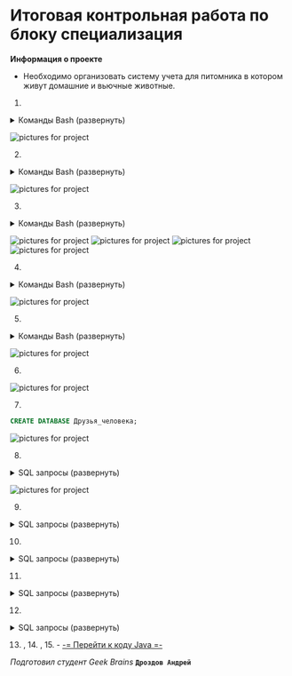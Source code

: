 # Итоговая контрольная работа по блоку специализация


**Информация о проекте**

* Необходимо организовать систему учета для питомника в котором живут домашние и вьючные животные.

1.

<details>
    <summary>Команды Bash (развернуть)</summary>

```bash
cat > "Домашние животные"
Собаки
Кошки
Хомяки

'Ctrl+d'
```

```bash
cat > "Вьючные животные"
Лошади
Верблюды
Ослы

'Ctrl+d'
```

```bash
cat "Домашние животные" "Вьючные животные" > Animals
cat Animals
mv "Animals" "Друзья человека"
```

</details>

![pictures for project](https://github.com/DrozdovAndrey/Final_work_specialization_block-programmer-/blob/main/Source/1_2.png)

2.

<details>
    <summary>Команды Bash (развернуть)</summary>

```bash
mkdir folder_for_attestation
mv 'Друзья человека' folder_for_attestation/
ls
cd folder_for_attestation/
ls
```

</details>

![pictures for project](https://github.com/DrozdovAndrey/Final_work_specialization_block-programmer-/blob/main/Source/2.png)

3.

<details>
    <summary>Команды Bash (развернуть)</summary>

```bash
sudo apt-get update
sudo apt update
sudo apt install mysql-server
sudo service mysql status
```

</details>

![pictures for project](https://github.com/DrozdovAndrey/Final_work_specialization_block-programmer-/blob/main/Source/3_1.png)
![pictures for project](https://github.com/DrozdovAndrey/Final_work_specialization_block-programmer-/blob/main/Source/3_2.png)
![pictures for project](https://github.com/DrozdovAndrey/Final_work_specialization_block-programmer-/blob/main/Source/3_3.png)
![pictures for project](https://github.com/DrozdovAndrey/Final_work_specialization_block-programmer-/blob/main/Source/3_4.png)

4.

<details>
    <summary>Команды Bash (развернуть)</summary>

```bash
wget http://ftp.us.debian.org/debian/pool/main/s/sl/sl_5.02-1_amd64.deb
sudo dpkg -i sl_5.02-1_amd64.deb
sudo dpkg -r sl
```

</details>

![pictures for project](https://github.com/DrozdovAndrey/Final_work_specialization_block-programmer-/blob/main/Source/4_2.png)

5.

<details>
    <summary>Команды Bash (развернуть)</summary>

```bash
  730  mkdir attestation

  731  cd attestation/

  732  cat > Домашние животные

  733  cat > "Домашние животные"

  734  cat > "Вьючные животные"

  735  cat "Домашние животные" "Вьючные животные" > Animals 

  736  cat Animals

  737  mv "Animals" "Друзья человека"

  738  clear

  739  mkdir folder_for_attestation && mv "Друзья человека" /attestation/folder_for_attestation 

  740  ls

  741  rmdir folder_for_attestation/

  742  ls

  743  clear

  744  mkdir folder_for_attestation

  745  mv "Друзья человека" /attestation/folder_for_attestation

  746  mv "Друзья человека" attestation/folder_for_attestation

  747  ls

  748  mkdir folder_for_attestation

  749  rmdir folder_for_attestation

  750  clear

  751  mkdir folder_for_attestation

  752  mv 'Друзья человека' attestation/folder_for_attestation/

  753  mv 'Друзья человека' folder_for_attestation/

  754  ls

  755  cd folder_for_attestation/

  756  ls

  757  clear

  758  cd..

  759  cd.

  760  cd..

  761  cd 

  762  cd attestation/

  763  clear

  764  sudo apt-get update

  765  sudo apt update

  766  sudo apt install mysql

  767  sudo apt install mysql-server

  768  sudo service mysql status

  769  clear

  770  wget http://ftp.us.debian.org/debian/pool/main/s/sl/sl_5.02-1_amd64.deb

  771  sudo dpkg -i sl_5.02-1_amd64.deb

  772  sudo dpkg -r sl

  773  clear

  774  history

```

</details>

![pictures for project](https://github.com/DrozdovAndrey/Final_work_specialization_block-programmer-/blob/main/Source/5.png)

6.

![pictures for project](https://github.com/DrozdovAndrey/Final_work_specialization_block-programmer-/blob/main/Source/diagram.png)

7.

```sql
CREATE DATABASE Друзья_человека;
```

![pictures for project](https://github.com/DrozdovAndrey/Final_work_specialization_block-programmer-/blob/main/Source/7.png)

8.

<details>
    <summary>SQL запросы (развернуть)</summary>

```sql
CREATE TABLE Родительский_класс (
  id INT PRIMARY KEY AUTO_INCREMENT,
  тип VARCHAR(50)
);


CREATE TABLE Домашние_животные (
  id INT PRIMARY KEY,
  вид VARCHAR(50),
  FOREIGN KEY (id) REFERENCES Родительский_класс(id)
);


CREATE TABLE Собаки (
  id INT PRIMARY KEY,
  имя VARCHAR(50),
  команда VARCHAR(50),
  дата_рождения DATE,
  FOREIGN KEY (id) REFERENCES Домашние_животные(id)
);


CREATE TABLE Кошки (
  id INT PRIMARY KEY,
  имя VARCHAR(50),
  команда VARCHAR(50),
  дата_рождения DATE,
  FOREIGN KEY (id) REFERENCES Домашние_животные(id)
);


CREATE TABLE Хомяки (
  id INT PRIMARY KEY,
  имя VARCHAR(50),
  команда VARCHAR(50),
  дата_рождения DATE,
  FOREIGN KEY (id) REFERENCES Домашние_животные(id)
);


CREATE TABLE Вьючные_животные (
  id INT PRIMARY KEY,
  вид VARCHAR(50),
  FOREIGN KEY (id) REFERENCES Родительский_класс(id)
);


CREATE TABLE Лошади (
  id INT PRIMARY KEY,
  имя VARCHAR(50),
  команда VARCHAR(50),
  дата_рождения DATE,
  FOREIGN KEY (id) REFERENCES Вьючные_животные(id)
);


CREATE TABLE Верблюды (
  id INT PRIMARY KEY,
  имя VARCHAR(50),
  команда VARCHAR(50),
  дата_рождения DATE,
  FOREIGN KEY (id) REFERENCES Вьючные_животные(id)
);


CREATE TABLE Ослы (
  id INT PRIMARY KEY,
  имя VARCHAR(50),
  команда VARCHAR(50),
  дата_рождения DATE,
  FOREIGN KEY (id) REFERENCES Вьючные_животные(id)
);

show databases;
show tables;
```

</details>

![pictures for project](https://github.com/DrozdovAndrey/Final_work_specialization_block-programmer-/blob/main/Source/8.png)


9.

<details>
    <summary>SQL запросы (развернуть)</summary>

```sql
INSERT INTO Верблюды ( имя, команда, дата_рождения)
VALUES ('Зефир', 'Но, пошел', '2019-09-01'),
       ('Багдад', 'На месте' '2020-11-12'),
       ('Скорость', 'Ждать' '2021-04-05');

INSERT INTO Кошки ( имя, команда, дата_рождения)
VALUES ('Маркиз', 'Кис-кис', '2021-01-20'),
       ('Снежка', 'Давай играть', '2022-03-08');

INSERT INTO Лошади ( имя, команда, дата_рождения)
VALUES ('Спирит', 'Но', '2020-01-21'),
       ('Воронок', 'Бррррр', '2022-03-08');

INSERT INTO Ослы ( имя, команда, дата_рождения)
VALUES ('Нарик', 'Пошёл', '2019-01-21'),
       ('Степан', 'Стой', '2021-03-08');

INSERT INTO Собаки ( имя, команда, дата_рождения)
VALUES ('Шарик', 'Дай лапу', '2019-01-21'),
       ('Бим', 'Лежать', '2020-03-08');

INSERT INTO Хомяки ( имя, команда, дата_рождения)
VALUES ('Долгожитель', 'Кушать', '2022-01-21'),
       ('Хома', 'Отойди', '2023-03-08');
```

</details>

10.

<details>
    <summary>SQL запросы (развернуть)</summary>

```sql
TRUNCATE TABLE Верблюды;
```

```sql
CREATE TABLE Парнокопытные AS
SELECT * FROM Лошади
UNION
SELECT * FROM Ослы;
```

</details>

11.

<details>
    <summary>SQL запросы (развернуть)</summary>

```sql
CREATE TABLE Парнокопытные AS
SELECT *, TIMESTAMPDIFF(MONTH, дата_рождения, CURDATE()) AS возраст_в_месяцах
FROM (
    SELECT 'Собаки' AS тип_животного, имя, команда, дата_рождения FROM Собаки
    UNION ALL
    SELECT 'Кошки' AS тип_животного, имя, команда, дата_рождения FROM Кошки
    UNION ALL
    SELECT 'Хомяки' AS тип_животного, имя, команда, дата_рождения FROM Хомяки
    UNION ALL
    SELECT 'Лошади' AS тип_животного, имя, команда, дата_рождения FROM Лошади
    UNION ALL
    SELECT 'Ослы' AS тип_животного, имя, команда, дата_рождения FROM Ослы
) AS животные
WHERE дата_рождения >= DATE_SUB(CURDATE(), INTERVAL 3 YEAR)
AND дата_рождения <= DATE_SUB(CURDATE(), INTERVAL 1 YEAR);

```

</details>

12.

<details>
    <summary>SQL запросы (развернуть)</summary>

```sql
CREATE TABLE Полный_состав AS
SELECT 'Собаки' AS тип_животного, имя, команда, дата_рождения FROM Собаки
UNION ALL
SELECT 'Кошки' AS тип_животного, имя, команда, дата_рождения FROM Кошки
UNION ALL
SELECT 'Хомяки' AS тип_животного, имя, команда, дата_рождения FROM Хомяки
UNION ALL
SELECT 'Лошади' AS тип_животного, имя, команда, дата_рождения FROM Лошади
UNION ALL
SELECT 'Ослы' AS тип_животного, имя, команда, дата_рождения FROM Ослы;

```

</details>

13. , 14. , 15. - [-= Перейти к коду Java =-](https://github.com/DrozdovAndrey/Final_work_specialization_block-programmer-/tree/main/Java)


*Подготовил студент Geek Brains* **`Дроздов Андрей`**
